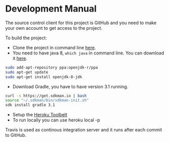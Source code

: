 # Development Manual

The source control client for this project is GitHub and you need to make your own account to get access to the project. 

To build the project:

+ Clone the project in command line [here](https://github.com/HugbBestiHopurinn/TicTacToe).
+ You need to have java 8, `which java` in command line. You can download it [here](https://en.wikipedia.org/wiki/OpenJDK). 
```sh
sudo add-apt-repository ppa:openjdk-r/ppa
sudo apt-get update 
sudo apt-get install openjdk-8-jdk
```
+ Download Gradle, you have to have version 3.1 running. 
```sh
curl -s https://get.sdkman.io | bash
source "~/.sdkman/bin/sdkman-init.sh"
sdk install gradle 3.1
```
+ Setup the [Heroku Toolbelt](https://devcenter.heroku.com/articles/heroku-command-line)
+ To run locally you can use heroku local -p <port number>

Travis is used as continous integration server and it runs after each commit to GitHub.
